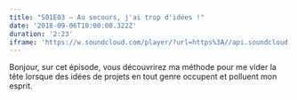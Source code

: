 ```yaml
---
title: "S01E03 — Au secours, j'ai trop d'idées !"
date: '2018-09-06T10:00:00.322Z'
duration: '2:23'
iframe: 'https://w.soundcloud.com/player/?url=https%3A//api.soundcloud.com/tracks/495999837&amp;color=%23ff5500&amp;auto_play=false&amp;hide_related=false&amp;show_comments=true&amp;show_user=true&amp;show_reposts=false&amp;show_teaser=true'
---
```


Bonjour, sur cet épisode, vous découvrirez ma méthode pour me vider la tête lorsque des idées de projets en tout genre occupent et polluent mon esprit.